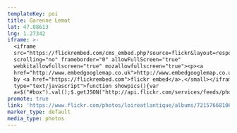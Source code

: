 ```yaml
---
templateKey: poi
title: Garenne Lemot
lat: 47.08613
lng: 1.27342
iframe: >-
  <iframe
  src="https://flickrembed.com/cms_embed.php?source=flickr&layout=responsive&input=72157668106486357&sort=0&by=album&theme=default&scale=fill&limit=10&skin=default&autoplay=true"
  scrolling="no" frameborder="0" allowFullScreen="true"
  webkitallowfullscreen="true" mozallowfullscreen="true"><p><a 
  href="http://www.embedgooglemap.co.uk">http://www.embedgooglemap.co.uk/</a></p><small>Powered
  by <a href="https://flickrembed.com">flickr embed</a>.</small></iframe><script
  type="text/javascript">function showpics(){var
  a=$("#box").val();$.getJSON("http://api.flickr.com/services/feeds/photos_public.gne?tags="+a+"&tagmode=any&format=json&jsoncallback=?",function(a){$("#images").hide().html(a).fadeIn("fast"),$.each(a.items,function(a,e){$("<img/>").attr("src",e.media.m).appendTo("#images")})})}</script>
promote: true
link: 'https://www.flickr.com/photos/loireatlantique/albums/72157668106486357'
marker_type: default
media_type: photos
---
```



